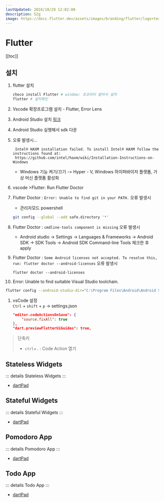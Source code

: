 ```yaml
---
lastUpdated: 2024/10/29 12:02:00
description: 52g
image: https://docs.flutter.dev/assets/images/branding/flutter/logo+text/horizontal/default.svg
---
```


# Flutter

[[toc]]

## 설치

1. flutter 설치 
    ```sh
    choco install Flutter # window: 초코라티 알아서 설치
    flutter # 설치확인
    ```
1. Vscode 확장프로그램 설치 - Flutter, Error Lens 
1. Android Studio 설치 [링크](https://developer.android.com/studio)  
1. Android Studio 실행해서 sdk 다운   
1. 오류 발생시...  

        Intel® HAXM installation failed. To install Intel® HAXM follow the instructions found at: 
        https://github.com/intel/haxm/wiki/Installation-Instructions-on-Windows

    - Windows 기능 켜기/끄기 -> Hyper - V, Windows 하이퍼바이저 플랫폼, 가상 머신 플랫폼 활성화
1. vscode >Flutter: Run Flutter Doctor

1. Flutter Doctor : `Error: Unable to find git in your PATH.` 오류 발생시  
    - 관리자모드 powershell
    ```sh
    git config --global --add safe.directory '*'
    ```
1. Flutter Doctor : `cmdline-tools component is missing` 오류 발생시  
    - Android studio -> Settings -> Languages & Frameworks -> Android SDK -> SDK Tools -> Android SDK Command-line Tools 체크한 후 apply  

1. Flutter Doctor : `Some Android licenses not accepted. To resolve this, run: flutter doctor --android-licenses` 오류 발생시
    ```
    flutter doctor --android-licenses
    ```

1. Error: Unable to find suitable Visual Studio toolchain.
```sh
flutter config --android-studio-dir="C:\Program Files\Android\Android Studio"
```

1. vsCode 설정  
`Ctrl` + `shift` + `p` -> settings.json
    ```json
    "editor.codeActionsOnSave": {
        "source.fixAll": true
    },
    "dart.previewFlutterUiGuides": true,
    ```

> 단축키
> - `ctrl`+`.` : Code Action 열기

## Stateless Widgets

::: details Stateless Widgets
<Gist gistId="24c459e57f4fef09c522cc73ff398d75" file="StatelesWidgets.dart"/>
:::

- [dartPad](https://dartpad.dev/?id=24c459e57f4fef09c522cc73ff398d75)

## Stateful Widgets

::: details Stateful Widgets
<Gist gistId="e74b1c4b5246ecc28ce3e208f3ddd864" file="StatefulWidgets.dart"/>
:::

- [dartPad](https://dartpad.dev/?id=e74b1c4b5246ecc28ce3e208f3ddd864)

## Pomodoro App

::: details Pomodoro App
<Gist gistId="e5565f820a2ed3fd01a47fb32ba40271" file="PomodoroApp.dart"/>
:::

- [dartPad](https://dartpad.dev/?id=e5565f820a2ed3fd01a47fb32ba40271)

## Todo App

::: details Todo App
<Gist gistId="ddd5edb6e9bd94f0fbf9b1d3bccfae0b" file="main.dart"/>
:::

- [dartPad](https://dartpad.dev/?id=ddd5edb6e9bd94f0fbf9b1d3bccfae0b)